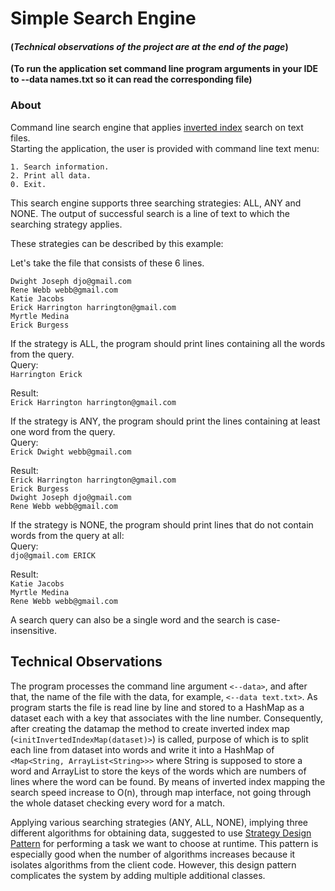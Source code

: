 # Simple Search Engine

#### **(*Technical observations of the project are at the end of the page*)**
**(To run the application set command line program arguments in your IDE to --data names.txt so it can read the corresponding file)**

### About 
Command line search engine that applies [inverted index](https://www.geeksforgeeks.org/inverted-index/) search on text files.   
Starting the application, the user is provided with command line text menu:

```
1. Search information.
2. Print all data.
0. Exit.
```

This search engine supports three searching strategies: ALL, ANY and NONE. The output of successful search is a line of text to which the searching strategy applies. 

These strategies can be described by this example: 

Let's take the file that consists of these 6 lines.
```
Dwight Joseph djo@gmail.com
Rene Webb webb@gmail.com
Katie Jacobs
Erick Harrington harrington@gmail.com
Myrtle Medina
Erick Burgess 
```

If the strategy is ALL, the program should print lines containing all the words from the query.  
Query:  
```Harrington Erick ```

Result:  
```Erick Harrington harrington@gmail.com```

If the strategy is ANY, the program should print the lines containing at least one word from the query.  
Query:  
```Erick Dwight webb@gmail.com```

Result:   
```Erick Harrington harrington@gmail.com```  
```Erick Burgess```  
```Dwight Joseph djo@gmail.com```  
```Rene Webb webb@gmail.com```
  

If the strategy is NONE, the program should print lines that do not contain words from the query at all:  
Query:  
```djo@gmail.com ERICK```  

Result:  
```Katie Jacobs```  
```Myrtle Medina```  
```Rene Webb webb@gmail.com```  

A search query can also be a single word and the search is case-insensitive.

##  Technical Observations
The program processes the command line argument `<--data>`, and after that, the name of the file with the data, for example, `<--data text.txt>`.
As program starts the file is read line by line and stored to a HashMap as a dataset each with a key that associates with the line number. Consequently, after creating the datamap the method to create inverted index map (`<initInvertedIndexMap(dataset)>`) is called, purpose of which is to split each line from dataset into words and write it into a HashMap of `<Map<String, ArrayList<String>>>` where String is supposed to store a word and ArrayList to store the keys of the words which are numbers of lines where the word can be found. By means of inverted index mapping the search speed increase to O(n), through map interface, not going through the whole dataset checking every word for a match.  

Applying various searching strategies (ANY, ALL, NONE), implying three different algorithms for obtaining data, suggested to use [Strategy Design Pattern](https://medium.com/litslink/design-patterns-strategy-in-examples-eae7bf10a817) for performing a task we want to choose at runtime. This pattern is especially good when the number of algorithms increases because it isolates algorithms from the client code. However, this design pattern complicates the system by adding multiple additional classes.
